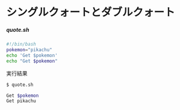 # シングルクォートとダブルクォート

##### quote.sh

```bash
#!/bin/bash
pokemon="pikachu"
echo 'Get $pokemon'
echo "Get $pokemon"
```

実行結果

```bash
$ quote.sh

Get $pokemon
Get pikachu
```